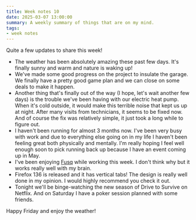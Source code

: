 ```yaml
---
title: Week notes 10
date: 2025-03-07 13:00:00
summary: A weekly summary of things that are on my mind.
tags: 
- week notes
---
```


Quite a few updates to share this week!

- The weather has been absolutely amazing these past few days. It's finally sunny and warm and nature is waking up!
- We've made some good progress on the project to insulate the garage. We finally have a pretty good game plan and we can close on some deals to make it happen.
- Another thing that's finally out of the way (I hope, let's wait another few days) is the trouble we've been having with our electric heat pump. When it's cold outside, it would make this terrible noise that kept us up at night. After many visits from technicians, it seems to be fixed now. And of course the fix was relatively simple, it just took a long while to figure out. 
- I haven't been running for almost 3 months now. I've been very busy with work and due to everything else going on in my life I haven't been feeling great both physically and mentally. I'm really hoping I feel well enough soon to pick running back up because I have an event coming up in May.
- I've been enjoying [Fusq](https://soundcloud.com/fusq) while working this week. I don't think why but it works really well with my brain.
- Firefox 136 is released and it has vertical tabs! The design is really well done in my opinion. I would highly recommend you check it out.
- Tonight we'll be binge-watching the new season of Drive to Survive on Netflix. And on Saturday I have a poker session planned with some friends. 

Happy Friday and enjoy the weather!